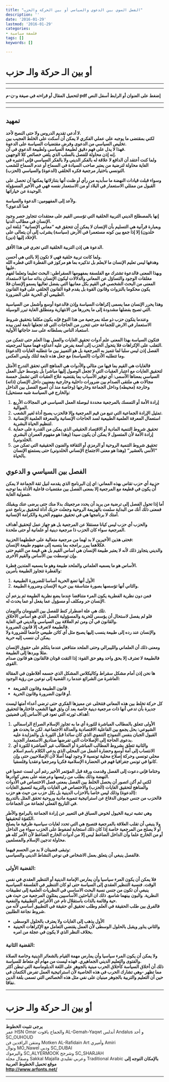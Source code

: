 ```yaml
---
title: "الفصل السوي بين الدعوي والسياسي أو بين الحركة والحزب"
description: ''
date: '2016-01-29'
lastmod: '2016-01-29'
categories:
- فلسفة سياسية
tags: []
keywords: []

---
```

# **أو بين الـ حركة والـ حزب**

---

---

**لتحميل المقال أو قراءته في صيغة و-ن-م pdf إضغط على العنوان أو الرابط أسفل النص**

---



---

## **تمهيد**

**لا أدعي تقديم الدروس ولا حتى النصح لأحد.  
لكني بمقتضى ما يوجبه علي عملي الفكري لا يمكن أن أسكت على الخلط العجيب بين تخليص السياسي من الدعوى وفرض مقتضيات السياسة على الدعوة.  
فهذا لا يدل على فهم دقيق لطبيعة السياسي ولطبيعة الدعوي في آن.  
إنه إذن محاولة للفصل بالسلب الذي يلغي خصائص كلا الوجهين.  
ولما كنت أعتقد أن الدافع لا علاقة له بالفكر الديني ولا بالفكر السياسي فإني اعتبره في الغاية محاولة لترضية من يعتبر صاحب السيادة في السماح أو عدم السماح للشعب التونسي باختيار مرجعية فكره الخلقي (الدعوة) والسياسي (الحزب).**

**وسواء قبلت قيادات النهضة ما سأبديه من رأي أو ظنت أنها بتنازلاتها يمكنها أن تحصل على القبول من ممثلي الاستعمار في البلاد أو من الاستعمار نفسه فهي في الأخير المسؤولة الوحيدة عن خياراتها.**

**ولأعد إلى المفهومين: الدعوة والسياسة.  
فما الدعوي؟**

**إنها بالمصطلح الديني التربية الخلقية التي تؤسس القيم على معتقدات تتجاوز حصر وجود الإنسان في مطالب الدنيا.  
وبعبارة قرآنية هي التسليم بأن الإنسان لا يمكن أن تتحقق فيه “معاني الإنسانية” (بلغة ابن خلدون) إلا إذا جمع بين كونه مستعمرا في الأرض (سياسة) يشرئب إلى أن يتعالى على الإخلاد إليها (دين).**

**الدعوة هي إذن التربية الخلقية التي تجري في هذا الأفق.**

**ولما كانت تربية خلقية فهي لا تكون إلا بالتي هي أحسن.  
وهدفها ليس تعليم الإنسان ما لايعلم بل تذكيره بما هو مركوز في الفطرة التي فطره الله عليها.  
وبهذا المعنى فالدعوة تشترك مع الفلسفة بمفهومها السقراطي: البحث تعليما وتعلما لفهم مغلقات الوجود والتساؤل عن المعاني والدلالات ليكون الإنسان بذاته ساعيا لاستمداد المعنى من البحث الشخصي في القيم بكل معانيها التي بفضل تعاليها يسمو إلإنسان فلا يكون محكوما بالنزوات وقانون القوة بل يقدم قوة القانون الخلقي على قوة القانون الطبيعي أي الحرية على الضرورة.**

**وهذا يحرر الإنسان مما يسمى إكراهات السياسة وإذن فالدعوة أوسع وأشمل من السياسية التي تصبح بفضلها مشدودة إلى ما يحررها من الانتهازية ومنطلق الغاية تبرر الوسيلة.**

**وعندما يتكون حزب ذو صلة بمرجعية من هذا النوع فإنه يكون مكلفا بتحقيق شروط الاستعمار في الارض للجماعة حتى تتحرر من الحاجات التي قد تجعلها تابعة لمن بيده استعباد الناس بسلطانه على سد حاجاتها الأولية.**

**فتكون السياسة بهذا المعنى علم أدوات تحقيق الغايات والعمل بهذا العلم حتى تتمكن من التغلب على الإكراهات فلا يتحول الحزب إلى أمعة يفرض عليه أعداؤه فهما معينا لمرجعيته.  
الفصل إذن ليس سلبا لما تتميز به المرجعية بل هو التمييز بين ما تتطلبه الغايات (الدعوة) وما تتطلبه الأدوات (السياسة) مع جعل هذه تابعة لتلك وليس العكس.**

**فالغايات هي القيم بما فيها من مثالي والأدوات هي المناهج التي تحقق التدرج الأمثل لتحقيق الغايات مع اعتبار العقبات التي لا تجعل الوصول إليها مباشرا بل بتوسط حيل العمل السياسي بمعناها الأسمى: أي توفير الأسباب بما يقتضيه علاج العقبات التي تشمل خمسة مجالات هي ملتقى الصدام بين ضرورات داخلية وخارجية بمعنيين داخل الإنسان (ذاته) وخارجة (محيطه) وداخل الجماعة وخارجها (وخاصة منذ أن أصبح الفصل بين الداخل والخارج في السياسة شبه مستحيل):**

1. **إرادة الأمة أو التمسك بالمرجعية محددة لبوصلة العمل السياسي في المجالات الأربع الموالية.**
2. **تمثيل الإرادة الجماعية التي تنبع من قيم المرجعية وإلا فالحزب يصبح أداة لغير الشعب.**
3. **استعمال المعرفة العلمية الطبيعية لسد الحاجات الإنسانية والمعرفة العلمية الإنسانية لتنظيم الحياة البشرية.**
4. **تحقيق شروط التنمية المادية أو الاقتصاد الحقيقي الذي يمكن من القدرة على حماية إرادة الأمة لأن المتسول لا يمكن أن يكون سيدا (وهذا هو مفهوم العمران البشري الخلدوني).**
5. **تحقيق شروط التنمية الروحية أو الرمزي أو الثقافة والفنون الحقيقية التي تمكن من “الأنس بالعشير” (وهذا هو معنى الاجتماع الإنساني الخلدوني) حتى يستمتع الإنسان بالحياة.**

## **الفصل بين السياسي و الدعوي**

**حزبية أي حزب تقاس بهذه المعاني: اي إن البرنامج الذي يقدمه لنيل ثقة الجماعة لا يمكن أن يكون في قطيعة مع المرجعية إلا بمعنى الفصل بين مقتضيات فاعلية الأداة بما توجبه شمولية الغاية.**

**أما إذا تحول الفصل إلى ترضية من يريد أن يحدد مرجعيتك بدلا منك حتى يرضى عنك ويقبلك فمعنى ذلك أنك من البداية سلمت بالهزيمة الروحية وجعلت حزبك أداة لتحقيق برنامج عدو أمتك لا برنامجها هي في تحقيق مفهوم الحرية والكرامة الإنسانية.**

**والحزب أي حزب ليس كيانا مستقلا عن المرجعية بل هو جهاز عمل لتحقيق أهداف المرجعية سواء كان الحزب ذا مرجعية دينية أو علمانية أو حتى ملحدة.**

**فحتى هذين الأخيرين لا بد لهما من مرجعية متعالية على خططهما الحزبية:  
فكلاهما يبرر برامجه بما ينسبه إلى مفهوم طبيعة الإنسان.  
والديني يتجاوز ذلك لأنه لا يعتبر طبيعة الإنسان هي اساس القيم بل هي قيمة من القيم حتى وإن توسطت بين الأساس والقيم الأخرى.**

**الأساس هو ما يسميه العلماني والملحد طبيعة وهو ما يسميه المتدين فطرة.  
والفطرة تتجاوز الطبيعة بأمرين:**

1. **الأول أنها تضع الحرية أساسا للضرورة الطبيعية**
2. **والثاني أنها تؤسسها بصورة متناسقة بين حرية الإنسان وضرورة الطبيعة.**

**فمن دون نظرية الفطرية يكون المرء متناقضا عندما يضع نظرية الطبيعة ثم يزعم أن الإنسان حر ومكلف أو مسؤول عما يفعل أو عما يحدث له.**

**تلك هي علة اضطرار كنط للفصل بين الفينومان والنومان.  
فلو لم يفصل لاستحال أن يؤسس للحرية والمسؤولية الفصل الذي هو أساس الأخلاق والقانون في آن ومن ثم العلاقة بين السياسي والديني في الغاية.  
فالطبيعة لاتعرف إلا قانون الضرورة.  
والإنسان عند رده إلى طبيعة ينسب إليها يصبح مثل أي كائن طبيعي خاضعا للضرورة ولا يمكن أن ننسب إليه حرية.**

**ومعنى ذلك أن العلماني والليبرالي وحتى الملحد متناقض عندما يتكلم على حقوق الإنسان مثلا ويردها إلى الطبيعة.  
فالطبيعة لا تعترف إلا بحق واحد وهو حق القوة: إذا التقت قوتان فالقانون هو قانون صدام القوى.**

**ها نحن إذن أمام مشكل سقراط وكاليكلاس المشكل الذي حسمه أفلاطون في المقالة العاشرة من الشرائع عندما رد القضية إلى نوعين من رؤية الوجود:**

* **قانون الطبيعة وقانون الشريعة**
* **أو قانون الضرورة وقانون الحرية.**

**كل حركة تخلط بين هذه المعاني فتتخلى عن مميزها الفكري حتى ترضي أعداء أمتها ليست جديرة بأن تدعي أنها ذات مرجعية دينية خاصة بعد أن وثق فيها الشعب فاختارها لتحقيق أهداف ثورته التي تعود في الأساس إلى قضيتين:**

1. **الأولى تتعلق بالمطالب المباشرة للثورة أي ما به تجاوز الإسلام الصراع الراسمالي الشيوعي: بحل يجمع بين الفاعلية الاقتصادية والعدالة الاجتماعية. لكن ما يحدث هو القبول الجبان بنفس النموذج التنموي الذي كان سائدا قبل الثورة بل والمزايدة عليه بدعوى الحاجة إلى الإصلاحات التي تفرضها صناديق الاستعمار الجديد.**
2. **والثانية تتعلق بشروط المطالب المباشرة أو المطالب غير المباشرة للثورة أي الانتساب إلى أمة أوسع وحضارة أشمل من المحلي الذي يدعي الكلام باسم اسلام محلي تونسي وحركة إصلاح محلية تونسية لا وجود لهما أصلا لأن الإصلاحيين حتى وإن كانوا في تونس جغرافيا فهم في الحضارة الإسلامية فكريا ومرجعيا وعقديا وفلسفيا.**

**وختاما فإني دعوت إلى الفصل وقدمت ورقة قبل المؤتمر الأخير رغم أني لست عضوا في النهضة وذلك بطلب من رئيسها وعرضته على بعض كوادرها.  
لكني لم أكن اتصور أن يحصل الخلط بين الفصل بمعنى فصل الاختصاص في الأدوات والمناهج لتحقيق الغايات (الحزب) والاختصاص في الغايات والتربية لتعميق الغايات (الدعوة) وذلك ليس خاصا بالاحزاب الدينية بل بكل حزب من حيث هو حزب:  
فالحزب من جنس جيوش الدفاع عن استراتيجية تنموية مادية وروحية تحقق المثل بالتدريج في التاريخ الفعلي لجماعة من الجماعات.**

**وهي تشبه تربية الخيول لخوض السباق في التعبير عن إرادة الجماعة بالبرامج والأطر الكفؤة لتحقيقها.  
ولا ينبغي أن تقلب العلاقة بالمرجعية فتصبح هي التي تحدد لغايات سياسية ظرفية ما يصلح أو لا يصلح من المرجعية خاصة إذا كان ذلك استجابة لضغوط على الحزب سواء من الداخل أو من الخارج علما وأن الداخل الضاغط ليس إلا من أدوات الخارج الضاغط لأن الأمر كله هو محاولة تدجين الإسلام والمسلمين.**

**وتبقى قضيتان لا بد من الحسم فيهما:  
فالفصل ينبغي أن يتعلق بعمل الاشخاص في نوعي النشاط الديني والسياسي.**

### القضية الأولى:

**فلا يمكن أن يكون المرء سياسيا وأن يمارس الإمامة الدينية أو التنظير العقدي في نفس الوقت. فنسبة التنظير العقدي إلى السياسة حتى لو كان التنظير في الفلسفة السياسية ينبغي أن تكون من جنس نسبة البحث الاساسي في النظريات العلمية إلى تطبيقات النظرية. والبون بينهما شاسع. ذلك ان الباحثين الأساسيين يمثلون المرجعية من حيث هي حية وقائمة بالذات باستقلال تام عن الأغراض التطبيقية والنفعية.  
فالفرق بين طلب الحقيقة في العلم وطلب تحقيق أي حقيقة في التطبيق أساسي لأنه من شروط نجاعة الطلبين.**

* **الأول يذهب إلى الغايات ولا يعترف بالحلول الوسطى**
* **والثاني يناور ويقبل بالحلول الوسطى لأن العمل يقتضي التعامل مع الإكراهات الحينية بخلاف النظر الذي لا يكون في عجلة من امره.**

### القضية الثانية:

**ولا يمكن أن يكون المرء سياسيا وأن يمارس مهمة القيام بالشعائر الدينية وخاصة الصلاة والفتوى والتعليم الديني الجماهيري. فهذه ليست من مهام أي متعاط للسياسة.  
ذلك أن أخلاق السياسة كأخلاق الحرب مبنية بالجوهر على اللغة الدبلوماسية التي تبطن أكثر مما تظهر -وهي تشارك الحرب في هذه الخاصية لأن استراتيجية العمل تفرض الكتمان في حين أن التعليم والتربية بالجوهر مبنيان على نفي مثل هذه الخصائص التي تسمى بلغة الدين نفاقا.**

---

# **أو بين الـ حركة والـ حزب**

---

**يرجى تثبيت الخطوط**   
 عمر HSN Omar  والجماح ياقوت AL-Gemah-Yaqwt  أندلس Andalus  و أحد SC\_OUHOUD  
 ومتقن الرافدين فن Motken AL-Rafidain Art  وأميري Amiri   
 ونوال MO\_Nawel  ودبي SC\_DUBAI   
 واليرموك SC\_ALYERMOOK  وشرجح SC\_SHARJAH   
 وصقال مجلة Sakkal Majalla وعربي تقليدي Traditional Arabic  **بالإمكان التوجه إلى موقع تحميل الخطوط العربية  
 http://www.arfonts.net/**

---

###